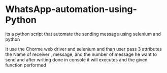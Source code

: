 # WhatsApp-automation-using-Python
its a python script that automate the sending message using selenium and python 

It use the Chorme web driver and selenium and than user pass 3 attributes the Name of receiver , message, and the number of message he want to send and after writing done in console it will executes and the given function performed
